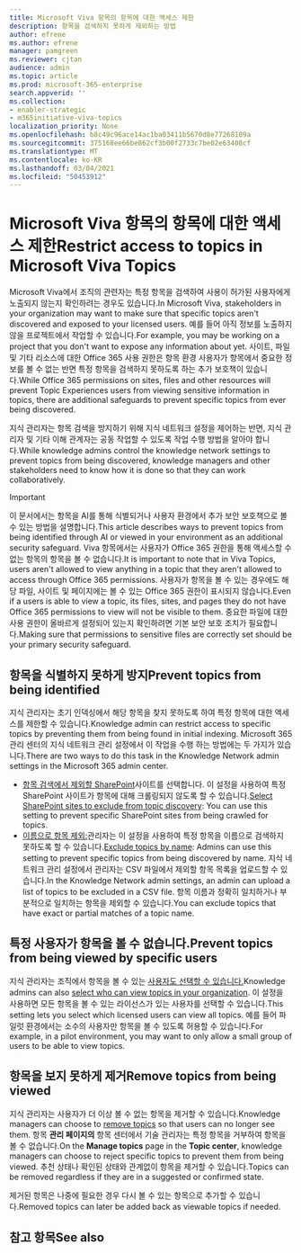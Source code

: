```yaml
---
title: Microsoft Viva 항목의 항목에 대한 액세스 제한
description: 항목을 검색하지 못하게 제외하는 방법
author: efrene
ms.author: efrene
manager: pamgreen
ms.reviewer: cjtan
audience: admin
ms.topic: article
ms.prod: microsoft-365-enterprise
search.appverid: ''
ms.collection:
- enabler-strategic
- m365initiative-viva-topics
localization_priority: None
ms.openlocfilehash: b8c49c96ace14ac1ba03411b5670d8e77268109a
ms.sourcegitcommit: 375168ee66be862cf3b00f2733c7be02e63408cf
ms.translationtype: MT
ms.contentlocale: ko-KR
ms.lasthandoff: 03/04/2021
ms.locfileid: "50453912"
---
```

# <a name="restrict-access-to-topics-in-microsoft-viva-topics"></a><span data-ttu-id="a1ead-103">Microsoft Viva 항목의 항목에 대한 액세스 제한</span><span class="sxs-lookup"><span data-stu-id="a1ead-103">Restrict access to topics in Microsoft Viva Topics</span></span>

<span data-ttu-id="a1ead-104">Microsoft Viva에서 조직의 관련자는 특정 항목을 검색하여 사용이 허가된 사용자에게 노출되지 않는지 확인하려는 경우도 있습니다.</span><span class="sxs-lookup"><span data-stu-id="a1ead-104">In Microsoft Viva, stakeholders in your organization may want to make sure that specific topics aren't discovered and exposed to your licensed users.</span></span> <span data-ttu-id="a1ead-105">예를 들어 아직 정보를 노출하지 않을 프로젝트에서 작업할 수 있습니다.</span><span class="sxs-lookup"><span data-stu-id="a1ead-105">For example, you may be working on a project that you don't want to expose any information about yet.</span></span> <span data-ttu-id="a1ead-106">사이트, 파일 및 기타 리소스에 대한 Office 365 사용 권한은 항목 환경 사용자가 항목에서 중요한 정보를 볼 수 없는 반면 특정 항목을 검색하지 못하도록 하는 추가 보호책이 있습니다.</span><span class="sxs-lookup"><span data-stu-id="a1ead-106">While Office 365 permissions on sites, files and other resources will prevent Topic Experiences users from viewing sensitive information in topics, there are additional safeguards to prevent specific topics from ever being discovered.</span></span>

<span data-ttu-id="a1ead-107">지식 관리자는 항목 검색을 방지하기 위해 지식 네트워크 설정을 제어하는 반면, 지식 관리자 및 기타 이해 관계자는 공동 작업할 수 있도록 작업 수행 방법을 알아야 합니다.</span><span class="sxs-lookup"><span data-stu-id="a1ead-107">While knowledge admins control the knowledge network settings to prevent topics from being discovered, knowledge managers and other stakeholders need to know how it is done so that they can work collaboratively.</span></span>

> [!Important] 
> <span data-ttu-id="a1ead-108">이 문서에서는 항목을 AI를 통해 식별되거나 사용자 환경에서 추가 보안 보호책으로 볼 수 있는 방법을 설명합니다.</span><span class="sxs-lookup"><span data-stu-id="a1ead-108">This article describes ways to prevent topics from being identified through AI or viewed in your environment as an additional security safeguard.</span></span> <span data-ttu-id="a1ead-109">Viva 항목에서는 사용자가 Office 365 권한을 통해 액세스할 수 없는 항목의 항목을 볼 수 없습니다.</span><span class="sxs-lookup"><span data-stu-id="a1ead-109">It is important to note that in Viva Topics, users aren't allowed to view anything in a topic that they aren't allowed to access through Office 365 permissions.</span></span> <span data-ttu-id="a1ead-110">사용자가 항목을 볼 수 있는 경우에도 해당 파일, 사이트 및 페이지에는 볼 수 있는 Office 365 권한이 표시되지 않습니다.</span><span class="sxs-lookup"><span data-stu-id="a1ead-110">Even if a users is able to view a topic, its files, sites, and pages they do not have Office 365 permissions to view will not be visible to them.</span></span> <span data-ttu-id="a1ead-111">중요한 파일에 대한 사용 권한이 올바르게 설정되어 있는지 확인하려면 기본 보안 보호 조치가 필요합니다.</span><span class="sxs-lookup"><span data-stu-id="a1ead-111">Making sure that permissions to sensitive files are correctly set should be your primary security safeguard.</span></span>

## <a name="prevent-topics-from-being-identified"></a><span data-ttu-id="a1ead-112">항목을 식별하지 못하게 방지</span><span class="sxs-lookup"><span data-stu-id="a1ead-112">Prevent topics from being identified</span></span>

<span data-ttu-id="a1ead-113">지식 관리자는 초기 인덱싱에서 해당 항목을 찾지 못하도록 하여 특정 항목에 대한 액세스를 제한할 수 있습니다.</span><span class="sxs-lookup"><span data-stu-id="a1ead-113">Knowledge admin can restrict access to specific topics by preventing them from being found in initial indexing.</span></span> <span data-ttu-id="a1ead-114">Microsoft 365 관리 센터의 지식 네트워크 관리 설정에서 이 작업을 수행 하는 방법에는 두 가지가 있습니다.</span><span class="sxs-lookup"><span data-stu-id="a1ead-114">There are two ways to do this task in the Knowledge Network admin settings in the Microsoft 365 admin center.</span></span>
 
- <span data-ttu-id="a1ead-115">[항목 검색에서 제외할 SharePoint](https://docs.microsoft.com/microsoft-365/knowledge/topic-experiences-discovery#select-sharepoint-topic-sources)사이트를 선택합니다. 이 설정을 사용하여 특정 SharePoint 사이트가 항목에 대해 크롤링되지 않도록 할 수 있습니다.</span><span class="sxs-lookup"><span data-stu-id="a1ead-115">[Select SharePoint sites to exclude from topic discovery](https://docs.microsoft.com/microsoft-365/knowledge/topic-experiences-discovery#select-sharepoint-topic-sources): You can use this setting to prevent specific SharePoint sites from being crawled for topics.</span></span>
- <span data-ttu-id="a1ead-116">[이름으로 항목 제외:](https://docs.microsoft.com/microsoft-365/knowledge/topic-experiences-discovery#exclude-topics-by-name)관리자는 이 설정을 사용하여 특정 항목을 이름으로 검색하지 못하도록 할 수 있습니다.</span><span class="sxs-lookup"><span data-stu-id="a1ead-116">[Exclude topics by name](https://docs.microsoft.com/microsoft-365/knowledge/topic-experiences-discovery#exclude-topics-by-name): Admins can use this setting to prevent specific topics from being discovered by name.</span></span> <span data-ttu-id="a1ead-117">지식 네트워크 관리 설정에서 관리자는 CSV 파일에서 제외할 항목 목록을 업로드할 수 있습니다.</span><span class="sxs-lookup"><span data-stu-id="a1ead-117">In the Knowledge Network admin settings, an admin can upload a list of topics to be excluded in a CSV file.</span></span> <span data-ttu-id="a1ead-118">항목 이름과 정확히 일치하거나 부분적으로 일치하는 항목을 제외할 수 있습니다.</span><span class="sxs-lookup"><span data-stu-id="a1ead-118">You can exclude topics that have exact or partial matches of a topic name.</span></span>

## <a name="prevent-topics-from-being-viewed-by-specific-users"></a><span data-ttu-id="a1ead-119">특정 사용자가 항목을 볼 수 없습니다.</span><span class="sxs-lookup"><span data-stu-id="a1ead-119">Prevent topics from being viewed by specific users</span></span>

<span data-ttu-id="a1ead-120">지식 관리자는 조직에서 항목을 볼 수 있는 [사용자도 선택할 수 있습니다.](https://docs.microsoft.com/microsoft-365/knowledge/topic-experiences-knowledge-rules)</span><span class="sxs-lookup"><span data-stu-id="a1ead-120">Knowledge admins can also [select who can view topics in your organization](https://docs.microsoft.com/microsoft-365/knowledge/topic-experiences-knowledge-rules).</span></span> <span data-ttu-id="a1ead-121">이 설정을 사용하면 모든 항목을 볼 수 있는 라이선스가 있는 사용자를 선택할 수 있습니다.</span><span class="sxs-lookup"><span data-stu-id="a1ead-121">This setting lets you select which licensed users can view all topics.</span></span> <span data-ttu-id="a1ead-122">예를 들어 파일럿 환경에서는 소수의 사용자만 항목을 볼 수 있도록 허용할 수 있습니다.</span><span class="sxs-lookup"><span data-stu-id="a1ead-122">For example, in a pilot environment, you may want to only allow a small group of users to be able to view topics.</span></span>

## <a name="remove-topics-from-being-viewed"></a><span data-ttu-id="a1ead-123">항목을 보지 못하게 제거</span><span class="sxs-lookup"><span data-stu-id="a1ead-123">Remove topics from being viewed</span></span>

<span data-ttu-id="a1ead-124">지식 관리자는 사용자가 [](https://docs.microsoft.com/microsoft-365/knowledge/manage-topics) 더 이상 볼 수 없는 항목을 제거할 수 있습니다.</span><span class="sxs-lookup"><span data-stu-id="a1ead-124">Knowledge managers can choose to [remove topics](https://docs.microsoft.com/microsoft-365/knowledge/manage-topics) so that users can no longer see them.</span></span> <span data-ttu-id="a1ead-125">항목 **관리 페이지의** 항목 센터에서 기술 관리자는 특정 항목을 거부하여 항목을 볼 수 없습니다.</span><span class="sxs-lookup"><span data-stu-id="a1ead-125">On the **Manage topics** page in the **Topic center**, knowledge managers can choose to reject specific topics to prevent them from being viewed.</span></span> <span data-ttu-id="a1ead-126">추천 상태나 확인된 상태와 관계없이 항목을 제거할 수 있습니다.</span><span class="sxs-lookup"><span data-stu-id="a1ead-126">Topics can be removed regardless if they are in a suggested or confirmed state.</span></span>

<span data-ttu-id="a1ead-127">제거된 항목은 나중에 필요한 경우 다시 볼 수 있는 항목으로 추가할 수 있습니다.</span><span class="sxs-lookup"><span data-stu-id="a1ead-127">Removed topics can later be added back as viewable topics if needed.</span></span> 


## <a name="see-also"></a><span data-ttu-id="a1ead-128">참고 항목</span><span class="sxs-lookup"><span data-stu-id="a1ead-128">See also</span></span>



  






